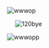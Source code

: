 ![wwwop](https://github.com/user-attachments/assets/19957734-f98e-47ed-a447-76200f46eec4)

    ![120bye](https://github.com/user-attachments/assets/c01b81f6-3d52-4879-b557-bc262f645888)

![wwwopp](https://github.com/user-attachments/assets/37be74c4-139d-44b3-a7ee-183832beb2f7)



